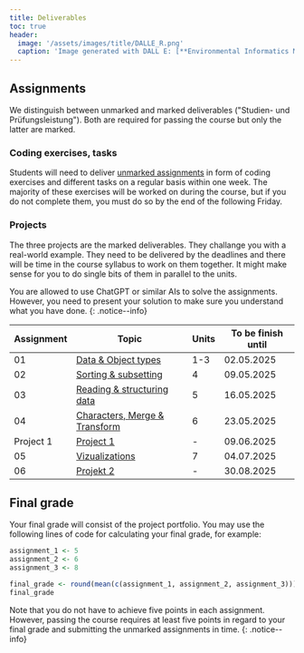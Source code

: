 ```yaml
---
title: Deliverables
toc: true
header:
  image: '/assets/images/title/DALLE_R.png'
  caption: 'Image generated with DALL E: [**Environmental Informatics Marburg**](https://www.uni-marburg.de/en/fb19/disciplines/physisch/environmentalinformatics)'
---
```


## Assignments
We distinguish between unmarked and marked deliverables ("Studien- und Prüfungsleistung"). 
Both are required for passing the course but only the latter are marked.

### Coding exercises, tasks
Students will need to deliver [unmarked assignments](/moer-bsc-base-r/unit10/unit10-01_Intro.html) in form of coding exercises and different tasks on a regular basis within one week. The majority of these exercises will be worked on during the course, but if you do not complete them, you must do so by the end of the following Friday.

### Projects
The three projects are the marked deliverables. They challange you with a real-world example. <!--They will be marked based on the evaluation criteria [here](/moer-bsc-base-r/unit11/unit11-01_project_guidelines.html).--> They need to be delivered by the deadlines and there will be time in the course syllabus to work on them together. It might make sense for you to do single bits of them in parallel to the units.


You are allowed to use ChatGPT or similar AIs to solve the assignments. However, you need to present your solution to make sure you understand what you have done.
{: .notice--info}


| Assignment | Topic                                                                             | Units | To be finish until |
|------------|-----------------------------------------------------------------------------------|-------|---------------------|
| 01         | [Data & Object types](/moer-bsc-base-r/unit10/unit10-assignment01.html)           | 1-3   | 02.05.2025         |
| 02         | [Sorting & subsetting](/moer-bsc-base-r/unit10/unit10-assignment02.html)          | 4     | 09.05.2025         |
| 03           | [Reading & structuring data](/moer-bsc-base-r/unit10/unit10-assignment03.html) | 5      | 16.05.2025       |
| 04         | [Characters, Merge & Transform](/moer-bsc-base-r/unit10/unit10-assignment04.html) | 6     | 23.05.2025         |
| Project 1  | [Project 1](/moer-bsc-base-r/unit12/unit12-02_project1.html)                      | -     | 09.06.2025         |
| 05         | [Vizualizations](/moer-bsc-base-r/unit10/unit10-assignment05.html)                | 7     | 04.07.2025         |
| 06         | [Projekt 2](/moer-bsc-base-r/unit12/unit12-03_project2.html)                | -     | 30.08.2025         |



<!--
| 03         | [Writing & Reading Data](/moer-bsc-base-r/unit10/unit10-assignment03.html)        | 5     | 16.05.2024         |
| 05         | [Merge & Transform](/moer-bsc-base-r/unit10/unit10-assignment05.html)             | 6     | 30.05.2025         |
| 06         | [Starting Projects](/moer-bsc-base-r/unit10/unit10-assignment06.html)             | -     | 02.06.2024         |
| --         | Prepare Your First Project                                                        | -     | ??.??.2024         |
| 07         | [ifelse](/moer-bsc-base-r/unit10/unit10-assignment07.html)                        | 8     | ??.??.2025         |
| --         | for loops - no assignment                                                         | 9     |                    |
| --         | apply functions - no assignment                                                   | 9     |                    |
| Project 2  | [Project 2](/moer-bsc-base-r/unit12/unit12-03_project2.html)                      | -     | ??.??.2025         |
| Project 3  | Project 3                                                                         | -     | ??.??.2025         |
-->

<!-- | Assignment | Exercise                   | Read & take quiz to chapter  | To be finish until |
|------------|----------------------------|------------------------------|--------------------|
| 01         | Exercise Unit01            | Units01-02                   | 19.04.2024         |
| 02         | Exercise Unit 02-03        | Units03-04                   | 26.04.2024         |
| 03         | Exercise Unit 03 (Task 1-2)| Unit04 again                 | 03.05.2024         |
| 04         | Exercise Unit 03 (Task 3-5)| Unit04 again                 | 10.05.2024         |
| 05         | Exercise Unit 04           | Unit05                       | 17.05.2024         |
| 06         | Exercise Unit 05           | Unit06                       | 24.05.2024         |
| 07         | Exercise Unit 06           | Unit07                       | 07.06.2024         |
| 08         | Exercise Unit 07, Task 1   | Unit 07 again                | 13.06.2024         | 
| 09         | Exercise Unit 07, Task 2   | Skim all Units, Questions?   | 21.06.2024         | 
| 10         | Exercise Unit 08 (Task1, 2)| Unit09                       | 28.06.2024         |
 -->



## Final grade
Your final grade will consist of the project portfolio.
You may use the following lines of code for calculating your final grade, for example:

```r
assignment_1 <- 5
assignment_2 <- 6
assignment_3 <- 8

final_grade <- round(mean(c(assignment_1, assignment_2, assignment_3)))
final_grade
```

Note that you do not have to achieve five points in each assignment.
However, passing the course requires at least five points in regard to your final grade and submitting the unmarked assignments in time.
{: .notice--info}






